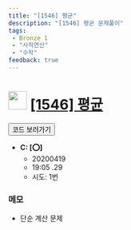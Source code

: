 ```yaml
---
title: "[1546] 평균"
description: "[1546] 평균 문제풀이"
tags: 
 - Bronze 1
 - "사칙연산"
 - "수학"
feedback: true
---
```

<h1><img src="https://doky.space/assets/icpclev/b1.svg" height="37px"> <a href="http://icpc.me/1546" target="_blank">[1546] 평균</a></h1>

<a href="https://github.com/DokySp/acmicpc-practice/tree/master/1546"><button class="btn btn-info">코드 보러가기</button></a>

- **C: [:o:]**
  - 20200419
  - 19:05 .29 
  - 시도: 1번

### 메모
 - 단순 계산 문제
